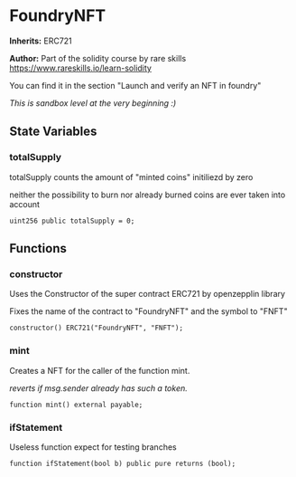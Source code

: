 # FoundryNFT
**Inherits:**
ERC721

**Author:**
Part of the solidity course by rare skills https://www.rareskills.io/learn-solidity

You can find it in the section "Launch and verify an NFT in foundry"

*This is sandbox level at the very beginning :)*


## State Variables
### totalSupply
totalSupply counts the amount of "minted coins" initiliezd by zero

neither the possibility to burn nor already burned coins are ever taken into account


```solidity
uint256 public totalSupply = 0;
```


## Functions
### constructor

Uses the Constructor of the super contract ERC721 by openzepplin library

Fixes the name of the contract to "FoundryNFT" and the symbol to "FNFT"


```solidity
constructor() ERC721("FoundryNFT", "FNFT");
```

### mint

Creates a NFT for the caller of the function mint.

*reverts if msg.sender already has such a token.*


```solidity
function mint() external payable;
```

### ifStatement

Useless function expect for testing branches


```solidity
function ifStatement(bool b) public pure returns (bool);
```


